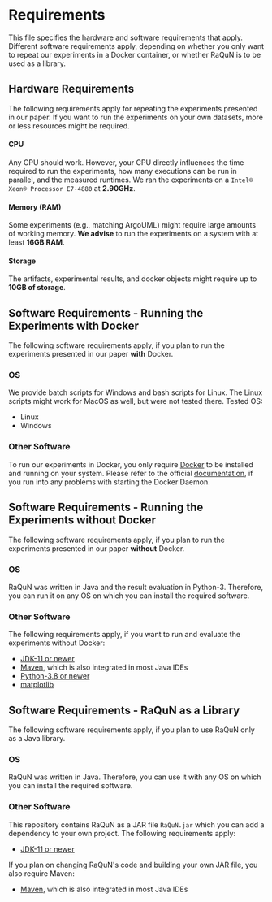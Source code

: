 # Requirements
This file specifies the hardware and software requirements that apply. Different software requirements apply, depending on 
whether you only want to repeat our experiments in a Docker container, or whether RaQuN is to be used as a library.



## Hardware Requirements
The following requirements apply for repeating the experiments presented in our paper. If you want to run the experiments
on your own datasets, more or less resources might be required.

#### CPU
Any CPU should work. However, your CPU directly influences the time required to run the experiments, how many executions can
be run in parallel, and the measured runtimes. We ran the experiments on a `Intel® Xeon® Processor E7-4880` at __2.90GHz__.

#### Memory (RAM)
Some experiments (e.g., matching ArgoUML) might require large amounts of working memory. __We advise__ to run the experiments
on a system with at least __16GB RAM__.

#### Storage
The artifacts, experimental results, and docker objects might require up to __10GB of storage__.



## Software Requirements - Running the Experiments with Docker
The following software requirements apply, if you plan to run the experiments presented in our paper __with__ Docker.

### OS
We provide batch scripts for Windows and bash scripts for Linux. The Linux scripts might work for MacOS as well, but 
were not tested there. Tested OS:
- Linux
- Windows

### Other Software
To run our experiments in Docker, you only require [Docker](https://docs.docker.com/get-docker/) to be installed and 
running on your system.
Please refer to the official [documentation](https://docs.docker.com/config/daemon/), if you run into any problems with 
starting the Docker Daemon.



## Software Requirements - Running the Experiments without Docker
The following software requirements apply, if you plan to run the experiments presented in our paper __without__ Docker.

### OS
RaQuN was written in Java and the result evaluation in Python-3. Therefore, you can run it on any OS on which you can 
install the required software.

### Other Software
The following requirements apply, if you want to run and evaluate the experiments without Docker:
- [JDK-11 or newer](https://www.oracle.com/java/technologies/javase-downloads.html)
- [Maven](https://maven.apache.org/download.cgi), which is also integrated in most Java IDEs
- [Python-3.8 or newer](https://www.python.org/downloads/)
- [matplotlib](https://matplotlib.org/stable/users/installing.html)


## Software Requirements - RaQuN as a Library
The following software requirements apply, if you plan to use RaQuN only as a Java library.

### OS
RaQuN was written in Java. Therefore, you can use it with any OS on which you can install the required software.

### Other Software
This repository contains RaQuN as a JAR file `RaQuN.jar` which you can add a dependency to your own project. The following
requirements apply:
- [JDK-11 or newer](https://www.oracle.com/java/technologies/javase-downloads.html)

If you plan on changing RaQuN's code and building your own JAR file, you also require Maven:
- [Maven](https://maven.apache.org/download.cgi), which is also integrated in most Java IDEs 

